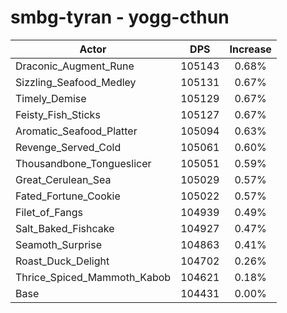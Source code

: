# smbg-tyran - yogg-cthun
| Actor | DPS | Increase |
|---|:---:|:---:|
|Draconic_Augment_Rune|105143|0.68%|
|Sizzling_Seafood_Medley|105131|0.67%|
|Timely_Demise|105129|0.67%|
|Feisty_Fish_Sticks|105127|0.67%|
|Aromatic_Seafood_Platter|105094|0.63%|
|Revenge_Served_Cold|105061|0.60%|
|Thousandbone_Tongueslicer|105051|0.59%|
|Great_Cerulean_Sea|105029|0.57%|
|Fated_Fortune_Cookie|105022|0.57%|
|Filet_of_Fangs|104939|0.49%|
|Salt_Baked_Fishcake|104927|0.47%|
|Seamoth_Surprise|104863|0.41%|
|Roast_Duck_Delight|104702|0.26%|
|Thrice_Spiced_Mammoth_Kabob|104621|0.18%|
|Base|104431|0.00%|
